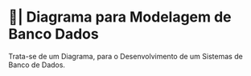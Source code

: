 # 🎲| Diagrama para Modelagem de Banco Dados

  Trata-se de um Diagrama, para o Desenvolvimento de um Sistemas de Banco de Dados.
 
